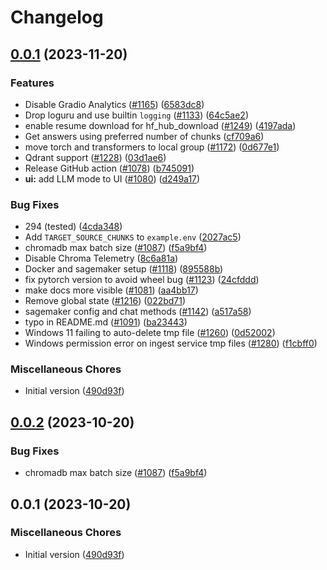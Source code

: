 # Changelog

## [0.0.1](https://github.com/fmbento/privateGPT/compare/v0.0.2...v0.0.1) (2023-11-20)


### Features

* Disable Gradio Analytics ([#1165](https://github.com/fmbento/privateGPT/issues/1165)) ([6583dc8](https://github.com/fmbento/privateGPT/commit/6583dc84c082773443fc3973b1cdf8095fa3fec3))
* Drop loguru and use builtin `logging` ([#1133](https://github.com/fmbento/privateGPT/issues/1133)) ([64c5ae2](https://github.com/fmbento/privateGPT/commit/64c5ae214a9520151c9c2d52ece535867d799367))
* enable resume download for hf_hub_download ([#1249](https://github.com/fmbento/privateGPT/issues/1249)) ([4197ada](https://github.com/fmbento/privateGPT/commit/4197ada6267c822f32c1d7ba2be6e7ce145a3404))
* Get answers using preferred number of chunks ([cf709a6](https://github.com/fmbento/privateGPT/commit/cf709a6b7a951fc333ef5a089b24179ca660469b))
* move torch and transformers to local group ([#1172](https://github.com/fmbento/privateGPT/issues/1172)) ([0d677e1](https://github.com/fmbento/privateGPT/commit/0d677e10b970aec222ec04837d0f08f1631b6d4a))
* Qdrant support ([#1228](https://github.com/fmbento/privateGPT/issues/1228)) ([03d1ae6](https://github.com/fmbento/privateGPT/commit/03d1ae6d70dffdd2411f0d4e92f65080fff5a6e2))
* Release GitHub action ([#1078](https://github.com/fmbento/privateGPT/issues/1078)) ([b745091](https://github.com/fmbento/privateGPT/commit/b7450911b25b0b70528fd4b620cffb90766e3448))
* **ui:** add LLM mode to UI ([#1080](https://github.com/fmbento/privateGPT/issues/1080)) ([d249a17](https://github.com/fmbento/privateGPT/commit/d249a17c330abd122e4988d35d94bcc2df980700))


### Bug Fixes

* 294 (tested) ([4cda348](https://github.com/fmbento/privateGPT/commit/4cda348cf87f56ff237e376b03732b1b47a99215))
* Add `TARGET_SOURCE_CHUNKS` to `example.env` ([2027ac5](https://github.com/fmbento/privateGPT/commit/2027ac563b6606199563632191b65f5105af8ebe))
* chromadb max batch size ([#1087](https://github.com/fmbento/privateGPT/issues/1087)) ([f5a9bf4](https://github.com/fmbento/privateGPT/commit/f5a9bf4e374b2d4c76438cf8a97cccf222ec8e6f))
* Disable Chroma Telemetry ([8c6a81a](https://github.com/fmbento/privateGPT/commit/8c6a81a07fc9c800d53f62a33f5ae3b5247a22a6))
* Docker and sagemaker setup ([#1118](https://github.com/fmbento/privateGPT/issues/1118)) ([895588b](https://github.com/fmbento/privateGPT/commit/895588b82a06c2bc71a9e22fb840c7f6442a3b5b))
* fix pytorch version to avoid wheel bug ([#1123](https://github.com/fmbento/privateGPT/issues/1123)) ([24cfddd](https://github.com/fmbento/privateGPT/commit/24cfddd60f74aadd2dade4c63f6012a2489938a1))
* make docs more visible ([#1081](https://github.com/fmbento/privateGPT/issues/1081)) ([aa4bb17](https://github.com/fmbento/privateGPT/commit/aa4bb17a2e6a797b450fa11a45e0b0528b8efecf))
* Remove global state ([#1216](https://github.com/fmbento/privateGPT/issues/1216)) ([022bd71](https://github.com/fmbento/privateGPT/commit/022bd718e3dfc197027b1e24fb97e5525b186db4))
* sagemaker config and chat methods ([#1142](https://github.com/fmbento/privateGPT/issues/1142)) ([a517a58](https://github.com/fmbento/privateGPT/commit/a517a588c4927aa5c5c2a93e4f82a58f0599d251))
* typo in README.md ([#1091](https://github.com/fmbento/privateGPT/issues/1091)) ([ba23443](https://github.com/fmbento/privateGPT/commit/ba23443a70d323cd4f9a242b33fd9dce1bacd2db))
* Windows 11 failing to auto-delete tmp file ([#1260](https://github.com/fmbento/privateGPT/issues/1260)) ([0d52002](https://github.com/fmbento/privateGPT/commit/0d520026a3d5b08a9b8487be992d3095b21e710c))
* Windows permission error on ingest service tmp files ([#1280](https://github.com/fmbento/privateGPT/issues/1280)) ([f1cbff0](https://github.com/fmbento/privateGPT/commit/f1cbff0fb7059432d9e71473cbdd039032dab60d))


### Miscellaneous Chores

* Initial version ([490d93f](https://github.com/fmbento/privateGPT/commit/490d93fdc1977443c92f6c42e57a1c585aa59430))

## [0.0.2](https://github.com/imartinez/privateGPT/compare/v0.0.1...v0.0.2) (2023-10-20)


### Bug Fixes

* chromadb max batch size ([#1087](https://github.com/imartinez/privateGPT/issues/1087)) ([f5a9bf4](https://github.com/imartinez/privateGPT/commit/f5a9bf4e374b2d4c76438cf8a97cccf222ec8e6f))

## 0.0.1 (2023-10-20)

### Miscellaneous Chores

* Initial version ([490d93f](https://github.com/imartinez/privateGPT/commit/490d93fdc1977443c92f6c42e57a1c585aa59430))
